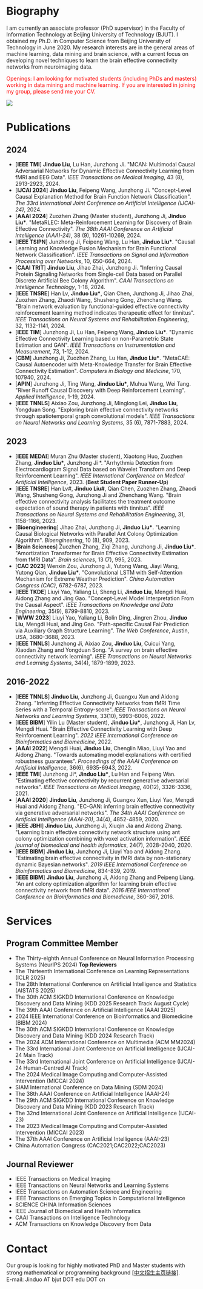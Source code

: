 # Biography

I am currently an associate professor (PhD supervisor) in the Faculty of Information Technology at Beijing University of Technology (BJUT). I obtained my Ph.D. in Computer Science from Beijing University of Technology in June 2020. My research interests are in the general areas of machine learning, data mining and brain science, with a current focus on developing novel techniques to learn the brain effective connectivity networks from neuroimaging data.  

<span style="color: red;">Openings: I am looking for motivated students (including PhDs and masters) working in data mining and machine learning. If you are interested in joining my group, please send me your CV.</span>

![](qrcode_for_gh_0d3e241c6f10_258.jpg)

# Publications

## 2024
  * [__IEEE TMI__] __Jinduo Liu__, Lu Han, Junzhong Ji. "MCAN: Multimodal Causal Adversarial Networks for Dynamic Effective Connectivity Learning from fMRI and EEG Data". _IEEE Transactions on Medical Imaging_, 43 (8), 2913-2923, 2024.
  * [__IJCAI 2024__] __Jinduo Liu__, Feipeng Wang, Junzhong Ji. "Concept-Level Causal Explanation Method for Brain Function Network Classification". _The 33rd International Joint Conference on Artificial Intelligence (IJCAI-24)_, 2024.
  * [__AAAI 2024__] Zuozhen Zhang (Master student), Junzhong Ji, __Jinduo Liu*__. "MetaRLEC: Meta-Reinforcement Learning for Discovery of Brain Effective Connectivity". _The 38th AAAI Conference on Artificial Intelligence (AAAI-24)_, 38 (9), 10261-10269, 2024.
  * [__IEEE TSIPN__] Junzhong Ji, Feipeng Wang, Lu Han, __Jinduo Liu*__. "Causal Learning and Knowledge Fusion Mechanism for Brain Functional Network Classification". _IEEE Transactions on Signal and Information Processing over Networks_, 10, 650-664, 2024.
  * [__CAAI TRIT__] __Jinduo Liu__, Jihao Zhai, Junzhong Ji. "Inferring Causal Protein Signaling Networks from Single-cell Data based on Parallel Discrete Artificial Bee Colony Algorithm". _CAAI Transactions on Intelligence Technology_, 1-18, 2024.
  * [__IEEE TNSRE__] Han Lv, __Jinduo Liu*__, Qian Chen, Junzhong Ji, Jihao Zhai, Zuozhen Zhang, Zhaodi Wang, Shusheng Gong, Zhenchang Wang. "Brain network evaluation by functional-guided effective connectivity reinforcement learning method indicates therapeutic effect for tinnitus". _IEEE Transactions on Neural Systems and Rehabilitation Engineering_, 32, 1132-1141, 2024.
  * [__IEEE TIM__] Junzhong Ji, Lu Han, Feipeng Wang, __Jinduo Liu*__. "Dynamic Effective Connectivity Learning based on non-Parametric State Estimation and GAN". _IEEE Transactions on Instrumentation and Measurement_, 73, 1-12, 2024.
  * [__CBM__] Junzhong Ji, Zuozhen Zhang, Lu Han, __Jinduo Liu*__. "MetaCAE: Causal Autoencoder with Meta-Knowledge Transfer for Brain Effective Connectivity Estimation". _Computers in Biology and Medicine_, 170, 107940, 2024.
  * [__APIN__] Junzhong Ji, Ting Wang, __Jinduo Liu*__, Muhua Wang, Wei Tang. "River Runoff Causal Discovery with Deep Reinforcement Learning". _Applied Intelligence_, 1-19, 2024.
  * [__IEEE TNNLS__] Aixiao Zou, Junzhong Ji, Minglong Lei, __Jinduo Liu__, Yongduan Song. "Exploring brain effective connectivity networks through spatiotemporal graph convolutional models". _IEEE Transactions on Neural Networks and Learning Systems_, 35 (6), 7871-7883, 2024.  

## 2023
  * [__IEEE MEDAI__] Muran Zhu (Master student), Xiaotong Huo, Zuozhen Zhang, __Jinduo Liu*__, Junzhong Ji *. "Arrhythmia Detection from Electrocardiogram Signal Data based on Wavelet Transform and Deep Reinforcement Learning". _IEEE International Conference on Medical Artificial Intelligence_, 2023. (__Best Student Paper Runner-Up__)
  * [__IEEE TNSRE__] Han Lv#, __Jinduo Liu#__, Qian Chen, Zuozhen Zhang, Zhaodi Wang, Shusheng Gong, Junzhong Ji and Zhenchang Wang. "Brain effective connectivity analysis facilitates the treatment outcome expectation of sound therapy in patients with tinnitus". _IEEE Transactions on Neural Systems and Rehabilitation Engineering_, 31, 1158-1166, 2023.
  * [__Bioengineering__] Jihao Zhai, Junzhong Ji, __Jinduo Liu*__. "Learning Causal Biological Networks with Parallel Ant Colony Optimization Algorithm". _Bioengineering_, 10 (8), 909, 2023.
  * [__Brain Sciences__] Zuozhen Zhang, Ziqi Zhang, Junzhong Ji, __Jinduo Liu*__. "Amortization Transformer for Brain Effective Connectivity Estimation from fMRI Data". _Brain sciences_, 13 (7), 995, 2023.
  * [__CAC 2023__] Wenxin Zou, Junzhong Ji, Yutong Wang, Jiayi Wang, Yutong Qian, __Jinduo Liu*__. "Convolutional LSTM with Self-Attention Mechanism for Extreme Weather Prediction". _China Automation Congress (CAC)_, 6782-6787, 2023.
  * [__IEEE TKDE__] Liuyi Yao, Yaliang Li, Sheng Li, __Jinduo Liu__, Mengdi Huai, Aidong Zhang and Jing Gao. "Concept-Level Model Interpretation From the Causal Aspect". _IEEE Transactions on Knowledge and Data Engineering_, 35(9), 8799-8810, 2023. 
  * [__WWW 2023__] Liuyi Yao, Yaliang Li, Bolin Ding, Jingren Zhou, __Jinduo Liu__, Mengdi Huai, and Jing Gao. "Path-specific Causal Fair Prediction via Auxiliary Graph Structure Learning". _The Web Conference_, Austin, USA, 3680-3688, 2023.
  * [__IEEE TNNLS__] Junzhong Ji, Aixiao Zou, __Jinduo Liu__, Cuicui Yang, Xiaodan Zhang and Yongduan Song. "A survey on brain effective connectivity network learning". _IEEE Transactions on Neural Networks and Learning Systems_, 34(4), 1879-1899, 2023.

## 2016-2022
  * [__IEEE TNNLS__] __Jinduo Liu__, Junzhong Ji, Guangxu Xun and Aidong Zhang. "Inferring Effective Connectivity Networks from fMRI Time Series with a Temporal Entropy-score". _IEEE Transactions on Neural Networks and Learning Systems_, 33(10), 5993-6006, 2022.  
  * [__IEEE BIBM__] Yilin Lu (Master student), __Jinduo Liu*__, Junzhong Ji, Han Lv, Mengdi Huai. "Brain Effective Connectivity Learning with Deep Reinforcement Learning". _2022 IEEE International Conference on Bioinformatics and Biomedicine_, 2022.
  * [__AAAI 2022__] Mengdi Huai, __Jinduo Liu__, Chenglin Miao, Liuyi Yao and Aidong Zhang. "Towards automating model explanations with certified robustness guarantees". _Proceedings of the AAAI Conference on Artificial Intelligence_, 36(6), 6935-6943, 2022. 
  * [__IEEE TMI__] Junzhong Ji*, __Jinduo Liu*__, Lu Han and Feipeng Wan. "Estimating effective connectivity by recurrent generative adversarial networks". _IEEE Transactions on Medical Imaging_, 40(12), 3326-3336, 2021.  
  * [__AAAI 2020__] __Jinduo Liu__, Junzhong Ji, Guangxu Xun, Liuyi Yao, Mengdi Huai and Aidong Zhang. "EC-GAN: inferring brain effective connectivity via generative adversarial networks". _The 34th AAAI Conference on Artificial Intelligence (AAAI-20)_, 34(4), 4852-4859, 2020.   
  * [__IEEE JBHI__] __Jinduo Liu__, Junzhong Ji, Xiuqin Jia and Aidong Zhang. "Learning brain effective connectivity network structure using ant colony optimization combining with voxel activation information". _IEEE journal of biomedical and health informatics_, 24(7), 2028-2040, 2020.
  * [__IEEE BIBM__] __Jinduo Liu__, Junzhong Ji, Liuyi Yao and Aidong Zhang. "Estimating brain effective connectivity in fMRI data by non-stationary dynamic Bayesian networks". _2019 IEEE International Conference on Bioinformatics and Biomedicine_, 834-839, 2019.
  * [__IEEE BIBM__] __Jinduo Liu__, Junzhong Ji, Aidong Zhang and Peipeng Liang. "An ant colony optimization algorithm for learning brain effective connectivity network from fMRI data". _2016 IEEE International Conference on Bioinformatics and Biomedicine_, 360-367, 2016.
     
# Services
## Program Committee Member
 * The Thirty-eighth Annual Conference on Neural Information Processing Systems (NeurIPS 2024) __Top Reviewers__
 * The Thirteenth International Conference on Learning Representations (ICLR 2025)
 * The 28th International Conference on Artificial Intelligence and Statistics (AISTATS 2025)
 * The 30th ACM SIGKDD International Conference on Knowledge Discovery and Data Mining (KDD 2025 Research Track August Cycle)
 * The 39th AAAI Conference on Artificial Intelligence (AAAI 2025)
 * 2024 IEEE International Conference on Bioinformatics and Biomedicine (BIBM 2024)
 * The 30th ACM SIGKDD International Conference on Knowledge Discovery and Data Mining (KDD 2024 Research Track)
 * The 2024 ACM International Conference on Multimedia (ACM MM2024)
 * The 33rd International Joint Conference on Artificial Intelligence (IJCAI-24 Main Track)
 * The 33rd International Joint Conference on Artificial Intelligence (IJCAI-24 Human-Centred AI Track)
 * The 2024 Medical Image Computing and Computer-Assisted Intervention (MICCAI 2024) 
 * SIAM International Conference on Data Mining (SDM 2024)
 * The 38th AAAI Conference on Artificial Intelligence (AAAI-24)
 * The 29th ACM SIGKDD International Conference on Knowledge Discovery and Data Mining (KDD 2023 Research Track)
 * The 32nd International Joint Conference on Artificial Intelligence (IJCAI-23)
 * The 2023 Medical Image Computing and Computer-Assisted Intervention (MICCAI 2023) 
 * The 37th AAAI Conference on Artificial Intelligence (AAAI-23)
 * China Automation Congress (CAC2021;CAC2022;CAC2023)
    
## Journal Reviewer
 * IEEE Transactions on Medical Imaging
 * IEEE Transactions on Neural Networks and Learning Systems
 * IEEE Transactions on Automation Science and Engineering
 * IEEE Transactions on Emerging Topics in Computational Intelligence
 * SCIENCE CHINA Information Sciences
 * IEEE Journal of Biomedical and Health Informatics
 * CAAI Transactions on Intelligence Technology
 * ACM Transactions on Knowledge Discovery from Data
  
# Contact  
Our group is looking for highly motivated PhD and Master students with strong mathematical or programming background [[中文招生主页链接]](https://yanzhao.bjut.edu.cn/info/1182/4924.htm).  
E-mail: Jinduo AT bjut DOT edu DOT cn 
